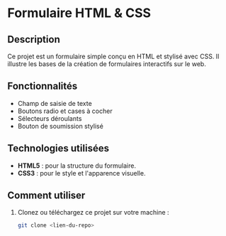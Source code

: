 # Formulaire HTML & CSS

## Description
Ce projet est un formulaire simple conçu en HTML et stylisé avec CSS. Il illustre les bases de la création de formulaires interactifs sur le web.

## Fonctionnalités
- Champ de saisie de texte
- Boutons radio et cases à cocher
- Sélecteurs déroulants
- Bouton de soumission stylisé

## Technologies utilisées
- **HTML5** : pour la structure du formulaire.
- **CSS3** : pour le style et l'apparence visuelle.

## Comment utiliser
1. Clonez ou téléchargez ce projet sur votre machine :
   ```bash
   git clone <lien-du-repo>
